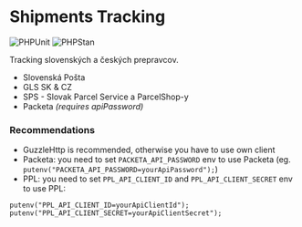 # Shipments Tracking

![PHPUnit](https://github.com/martinusdev/shipments-tracking/actions/workflows/phpunit.yml/badge.svg)
![PHPStan](https://github.com/martinusdev/shipments-tracking/actions/workflows/phpstan.yml/badge.svg)


Tracking slovenských a českých prepravcov.

* Slovenská Pošta
* GLS SK & CZ
* SPS - Slovak Parcel Service a ParcelShop-y
* Packeta _(requires apiPassword)_


### Recommendations
- GuzzleHttp is recommended, otherwise you have to use own client
- Packeta: you need to set `PACKETA_API_PASSWORD` env to use Packeta (eg. `putenv("PACKETA_API_PASSWORD=yourApiPassword");`)
- PPL: you need to set `PPL_API_CLIENT_ID` and `PPL_API_CLIENT_SECRET` env to use PPL:
```
putenv("PPL_API_CLIENT_ID=yourApiClientId");
putenv("PPL_API_CLIENT_SECRET=yourApiClientSecret");
```
